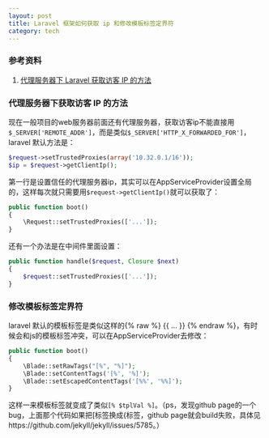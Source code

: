 ```yaml
---
layout: post
title: Laravel 框架如何获取 ip 和修改模板标签定界符
category: tech
---
```


### 参考资料

1. [代理服务器下 Laravel 获取访客 IP 的方法](https://laravel-china.org/topics/2570)

### 代理服务器下获取访客 IP 的方法

现在一般项目的web服务器前面还有代理服务器，获取访客ip不能直接用`$_SERVER['REMOTE_ADDR']`，而是类似`$_SERVER['HTTP_X_FORWARDED_FOR']`，laravel 默认方法是：

~~~php
$request->setTrustedProxies(array('10.32.0.1/16'));
$ip = $request->getClientIp();
~~~

第一行是设置信任的代理服务器ip，其实可以在AppServiceProvider设置全局的，这样每次就只需要用`$request->getClientIp()`就可以获取了：

~~~php
public function boot()
{
    \Request::setTrustedProxies(['...']);
}
~~~

还有一个办法是在中间件里面设置：

~~~php
public function handle($request, Closure $next)
{
    $request::setTrustedProxies(['...']);
}
~~~

### 修改模板标签定界符

laravel 默认的模板标签是类似这样的{% raw %} {{ … }} {% endraw %}，有时候会和js的模板标签冲突，可以在AppServiceProvider去修改：

~~~php
public function boot()
{
    \Blade::setRawTags("[%", "%]");
    \Blade::setContentTags('[%', '%]');
    \Blade::setEscapedContentTags('[%%', '%%]');
}
~~~

这样一来模板标签就变成了类似`[% $tplVal %]`。（ps，发现github page的一个bug，上面那个代码如果把[标签换成{标签，github page就会build失败，具体见https://github.com/jekyll/jekyll/issues/5785。）
